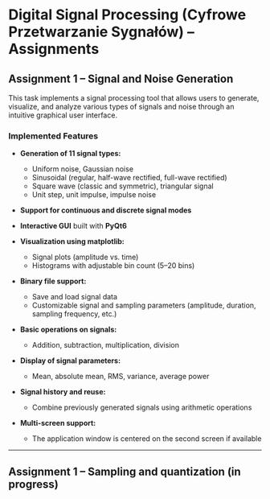 # Digital Signal Processing (Cyfrowe Przetwarzanie Sygnałów) – Assignments

## Assignment 1 – Signal and Noise Generation

This task implements a signal processing tool that allows users to generate, visualize, and analyze various types of signals and noise through an intuitive graphical user interface.

### Implemented Features

- **Generation of 11 signal types:**
  - Uniform noise, Gaussian noise
  - Sinusoidal (regular, half-wave rectified, full-wave rectified)
  - Square wave (classic and symmetric), triangular signal
  - Unit step, unit impulse, impulse noise

- **Support for continuous and discrete signal modes**

- **Interactive GUI** built with **PyQt6**

- **Visualization using matplotlib:**
  - Signal plots (amplitude vs. time)
  - Histograms with adjustable bin count (5–20 bins)

- **Binary file support:**
  - Save and load signal data
  - Customizable signal and sampling parameters (amplitude, duration, sampling frequency, etc.)

- **Basic operations on signals:**
  - Addition, subtraction, multiplication, division

- **Display of signal parameters:**
  - Mean, absolute mean, RMS, variance, average power

- **Signal history and reuse:**
  - Combine previously generated signals using arithmetic operations

- **Multi-screen support:**
  - The application window is centered on the second screen if available

---


## Assignment 1 – Sampling and quantization (in progress)
